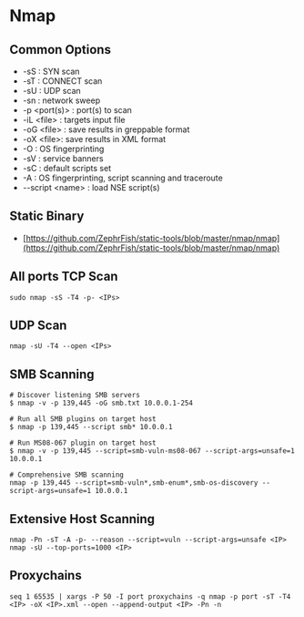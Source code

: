 # Nmap

## Common Options

* \-sS : SYN scan
* \-sT : CONNECT scan
* \-sU : UDP scan
* \-sn : network sweep
* \-p \<port(s)> : port(s) to scan
* \-iL \<file> : targets input file
* \-oG \<file> : save results in greppable format
* \-oX \<file>: save results in XML format
* \-O : OS fingerprinting
* \-sV : service banners
* \-sC : default scripts set
* \-A : OS fingerprinting, script scanning and traceroute
* \--script \<name> : load NSE script(s)

## Static Binary

* [https://github.com/ZephrFish/static-tools/blob/master/nmap/nmap](https://github.com/ZephrFish/static-tools/blob/master/nmap/nmap)

## All ports TCP Scan

```
sudo nmap -sS -T4 -p- <IPs>
```

## UDP Scan

```
nmap -sU -T4 --open <IPs>
```

## SMB Scanning

```
# Discover listening SMB servers
$ nmap -v -p 139,445 -oG smb.txt 10.0.0.1-254

# Run all SMB plugins on target host
$ nmap -p 139,445 --script smb* 10.0.0.1

# Run MS08-067 plugin on target host
$ nmap -v -p 139,445 --script=smb-vuln-ms08-067 --script-args=unsafe=1 10.0.0.1

# Comprehensive SMB scanning
nmap -p 139,445 --script=smb-vuln*,smb-enum*,smb-os-discovery --script-args=unsafe=1 10.0.0.1
```

## Extensive Host Scanning

```
nmap -Pn -sT -A -p- --reason --script=vuln --script-args=unsafe <IP>
nmap -sU --top-ports=1000 <IP>
```

## Proxychains

```
seq 1 65535 | xargs -P 50 -I port proxychains -q nmap -p port -sT -T4 <IP> -oX <IP>.xml --open --append-output <IP> -Pn -n
```
